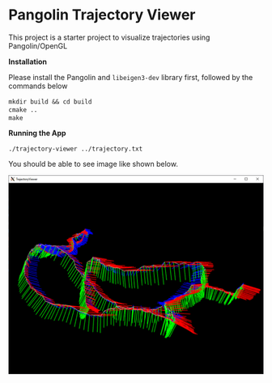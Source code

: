 # Pangolin Trajectory Viewer

This project is a starter project to visualize trajectories using Pangolin/OpenGL

**Installation**

Please install the Pangolin and `libeigen3-dev` library first, followed by the commands below
```
mkdir build && cd build
cmake ..
make
```

**Running the App**
```
./trajectory-viewer ../trajectory.txt
```
You should be able to see image like shown below.

![](sample_visualization.png)
